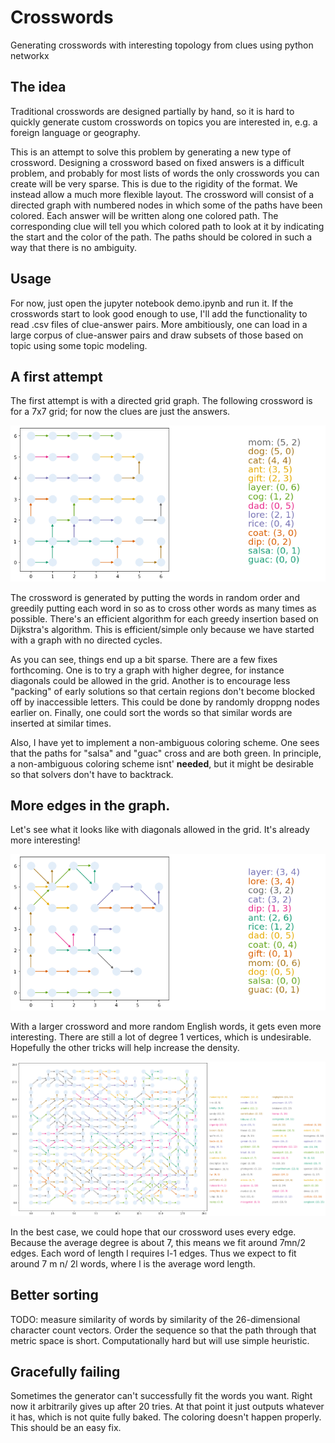 # Crosswords

Generating crosswords with interesting topology from clues using python networkx

## The idea

Traditional crosswords are designed partially by hand, so it is hard to quickly generate custom crosswords on topics you are interested in, e.g. a foreign language
or geography. 

This is an attempt to solve this problem by generating a new type of crossword. Designing a crossword based on fixed answers is a difficult problem, and probably
for most lists of words the only crosswords you can create will be very sparse. This is due to the rigidity of the format. We instead allow a much more flexible
layout. The crossword will consist of a directed graph with numbered nodes in which some of the paths have been colored. Each answer will be written along one 
colored path. The corresponding clue will tell you which colored path to look at it by indicating the start and the color of the path. The paths should be colored
in such a way that there is no ambiguity. 

## Usage

For now, just open the jupyter notebook demo.ipynb and run it. If the crosswords start to look good enough to use, I'll add the functionality to read .csv files of clue-answer pairs. More ambitiously, one can load in a large corpus of clue-answer pairs and draw subsets of those based on topic using some topic modeling.

## A first attempt

The first attempt is with a directed grid graph. The following crossword is for a 7x7 grid; for now the clues are just the answers.

<img src = "grid.png"/>

The crossword is generated by putting the words in random order and greedily putting each word in so as to cross other words as many times as possible. There's an efficient algorithm for each greedy insertion based on Dijkstra's algorithm. This is efficient/simple only because we have started with a graph with no directed cycles.

As you can see, things end up a bit sparse. There are a few fixes forthcoming. One is to try a graph with higher degree, for instance diagonals could be allowed
in the grid. Another is to encourage less "packing" of early solutions so that certain regions don't become blocked off by inaccessible letters. This could be done by randomly droppng nodes earlier on. Finally, one could
sort the words so that similar words are inserted at similar times.

Also, I have yet to implement a non-ambiguous coloring scheme. One sees that the paths for "salsa" and "guac" cross and are both green. In principle, a non-ambiguous coloring scheme isnt' **needed**, but it might be desirable so that solvers don't have to backtrack.


## More edges in the graph.

Let's see what it looks like with diagonals allowed in the grid. It's already more interesting!

<img src = "diag_grid.png"/>

With a larger crossword and more random English words, it gets even more interesting. 
There are still a lot of degree 1 vertices, which is undesirable. Hopefully the other tricks will 
help increase the density.

<img src = "big_diag_grid.png"/>

In the best case, we could hope that our crossword uses every edge. Because the average degree is about 7, this means we fit around 7mn/2 edges. Each word of length l requires l-1 edges. Thus we expect to fit around 7 m n/ 2l words, where l is the average word length.

## Better sorting 

TODO: measure similarity of words by similarity of the 26-dimensional character count vectors. Order the sequence so that the path through that metric space is short. Computationally hard but will use simple heuristic.

## Gracefully failing

Sometimes the generator can't successfully fit the words you want. Right now it arbitrarily gives up after 20 tries. At that point it just outputs whatever it has, which is not quite fully baked. The coloring doesn't happen properly. This should be an easy fix.

